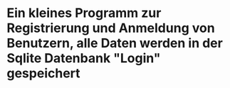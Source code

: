 # Ein kleines Programm zur Registrierung und Anmeldung von Benutzern, alle Daten werden in der Sqlite Datenbank "Login" gespeichert
